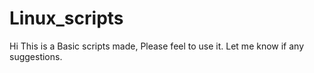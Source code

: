 # Linux_scripts
Hi This is a Basic scripts made, Please feel to use it.
Let me know if any suggestions.
